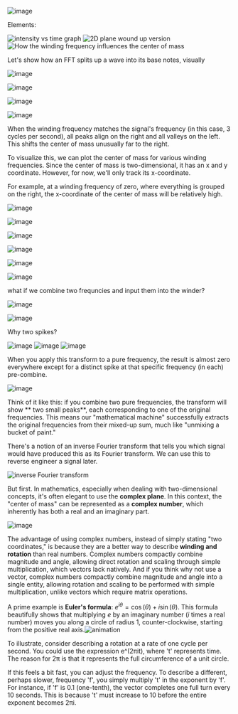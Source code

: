  ![image](https://github.com/user-attachments/assets/79efcc03-1817-48b2-8f7b-90736b9876b5)

Elements:

![intensity vs time graph](https://github.com/user-attachments/assets/43a74f03-0fcb-4ddf-9176-140f9ea447f7)
![2D plane wound up version](https://github.com/user-attachments/assets/a62df3ed-be1e-4cb7-98fd-4169186d2a4f)
![How the winding frequency influences the center of mass](https://github.com/user-attachments/assets/61eed6d8-a89b-4891-96a8-27ae35234a5e)

Let's show how an FFT splits up a wave into its base notes, visually 

![image](https://github.com/user-attachments/assets/8c5535d1-1012-4e95-9299-377aecf1e7c4)

![image](https://github.com/user-attachments/assets/d93e9a5a-681e-40e1-9a71-dc0c22369013)

![image](https://github.com/user-attachments/assets/6774c671-20a0-4dd1-a6af-b70f98f68436)

![image](https://github.com/user-attachments/assets/c3b2ef37-08f4-43de-9ad6-5da57ae148b7)

When the winding frequency matches the signal's frequency (in this case, 3 cycles per second), all peaks align on the right and all valleys on the left. This shifts the center of mass unusually far to the right.

To visualize this, we can plot the center of mass for various winding frequencies. Since the center of mass is two-dimensional, it has an x and y coordinate. However, for now, we'll only track its x-coordinate.

For example, at a winding frequency of zero, where everything is grouped on the right, the x-coordinate of the center of mass will be relatively high.

![image](https://github.com/user-attachments/assets/e5ef4fa0-88ac-43c7-a9d2-61929a9440ef)

![image](https://github.com/user-attachments/assets/92303adb-15dc-441e-b601-35ed4ec7633e)

![image](https://github.com/user-attachments/assets/66bc8731-2571-47cf-99ac-f1c5bcf1436f)

 ![image](https://github.com/user-attachments/assets/07706680-e918-4d7b-9114-ad2b8c444fb5)

![image](https://github.com/user-attachments/assets/c39eeb4f-9148-4875-8407-ae70c57c8704)

![image](https://github.com/user-attachments/assets/b46db007-6668-4337-bbff-d19fd866501a)

what if we combine two frequncies and input them into the winder? 

![image](https://github.com/user-attachments/assets/2f805cf3-a143-4c42-9aa3-ced3f167fdda)

![image](https://github.com/user-attachments/assets/d4bd8737-d7c3-4b16-ad87-fe8eede45ea5)

Why two spikes?

![image](https://github.com/user-attachments/assets/344e43b6-3b08-43d2-8f2e-d0e8c9b43c5b)
![image](https://github.com/user-attachments/assets/085ec2b6-458f-473e-b2d8-e335ecb1f62d)
![image](https://github.com/user-attachments/assets/0a000195-07a1-4516-a212-9abef45669c2)

When you apply this transform to a pure frequency, the result is almost zero everywhere except for a distinct spike at that specific frequency (in each) pre-combine.

![image](https://github.com/user-attachments/assets/cca57b3b-51c6-4992-832d-ade1b695c682)

Think of it like this: if you combine two pure frequencies, the transform will show ** two small peaks**, each corresponding to one of the original frequencies. This means our "mathematical machine" successfully extracts the original frequencies from their mixed-up sum, much like "unmixing a bucket of paint."

There's a notion of an inverse Fourier transform that tells you which signal would have produced this as its Fourier transform. We can use this to reverse engineer a signal later.

![ inverse Fourier transform](https://github.com/user-attachments/assets/ec6e895f-679f-4d6c-bfe8-e9e7c9a7e10a)


But first. In mathematics, especially when dealing with two-dimensional concepts, it's often elegant to use the **complex plane**. In this context, the "center of mass" can be represented as a **complex number**, which inherently has both a real and an imaginary part.

![image](https://github.com/user-attachments/assets/b6c8ed02-5059-4f8b-9c70-211ea80a0c07)


The advantage of using complex numbers, instead of simply stating "two coordinates," is because they are a better way to describe **winding and rotation** than real numbers. Complex numbers compactly combine magnitude and angle, allowing direct rotation and scaling through simple multiplication, which vectors lack natively. And if you think why not use a vector, complex numbers compactly combine magnitude and angle into a single entity, allowing rotation and scaling to be performed with simple multiplication, unlike vectors which require matrix operations.

A prime example is **Euler's formula**: $e^{i\theta} = \cos(\theta) + i\sin(\theta)$. This formula beautifully shows that multiplying $e$ by an imaginary number ($i$ times a real number) moves you along a circle of radius 1, counter-clockwise, starting from the positive real axis.![animation](https://github.com/user-attachments/assets/a8c0139c-b8d5-4191-be15-5a0aed034b6a)


To illustrate, consider describing a rotation at a rate of one cycle per second. You could use the expression e^(2πit), where 't' represents time. The reason for 2π is that it represents the full circumference of a unit circle.

If this feels a bit fast, you can adjust the frequency. To describe a different, perhaps slower, frequency 'f', you simply multiply 't' in the exponent by 'f'. For instance, if 'f' is 0.1 (one-tenth), the vector completes one full turn every 10 seconds. This is because 't' must increase to 10 before the entire exponent becomes 2πi.
